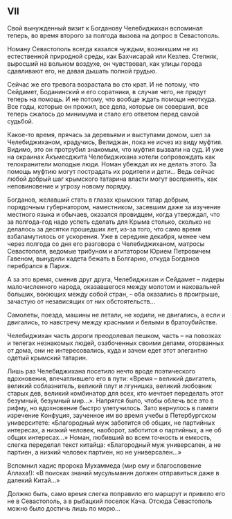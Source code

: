 ## VII

Свой вынужденный визит к Богданову Челебиджихан вспоминал теперь, во время второго за полгода вызова на допрос в Севастополь.

Номану Севастополь всегда казался чуждым, возникшим не из естественной природной среды, как Бахчисарай или Кезлев.
Степняк, выросший на вольном воздухе, он чувствовал, как улицы города сдавливают его, не давая дышать полной грудью.

Сейчас же его тревога возрастала во сто крат.
И не потому, что Сейдамет, Боданинский и его соратники, в случае чего, не придут теперь на помощь.
И не потому, что вообще ждать помощи неоткуда.
Все годы, которые он прожил, все дела, которые он совершил, все теперь сжалось до минимума и стало его ответом перед самой судьбой.

Какое-то время, прячась за деревьями и выступами домом, шел за Челебиджиханом, крадучись, Велиджан, пока не исчез из виду муфтия.
Видимо, это он протрубил знакомым, что муфтия вызвали на суд.
И уже на окраинах Акъмесджита Челебиджихана хотели сопровождать как телохранители молодые люди.
Номан убеждал их не делать этого.
За помощь муфтию могут пострадать их родители и дети...
Ведь сейчас любой добрый шаг крымского татарина власти могут воспринять, как неповиновение и угрозу новому порядку.

Богданов, желавший стать в глазах крымских татар добрым, порядочным губернатором, наместником, засевшим даже за изучение местного языка и обычаев, оказался провидцем, когда утверждал, что за полгода-год надо успеть сделать для Крыма столько, сколько не делалось за десятки прошедших лет, из-за того, что само время взбаламутилось от ускорения.
Уже в середине декабря, менее чем через полгода со дня его разговора с Челебиджиханом, матросы Севастополя, ведомые трибуном и агитатором Юрием Петровичем Гавеном, вынудили кадета бежать в Болгарию, откуда Богданов перебрался в Париж.

А за это время, сменив друг друга, Челебиджихан и Сейдамет – лидеры малочисленного народа, оказавшегося между молотом и наковальней больших, воюющих между собой стран, – оба оказались в проигрыше, зачастую от независящих от них обстоятельств...

Самолеты, поезда, машины не летали, не ходили, не двигались, а если и двигались, то навстречу между красными и белыми в братоубийстве.

Челебиджихан часть дороги преодолевал пешком, часть – на повозках и телегах незнакомых людей, озабоченных своими делами, оторванных от дома, они не интересовались, куда и зачем едет этот элегантно одетый крымский татарин.

Лишь раз Челебиджихана посетило нечто вроде поэтического вдохновения, впечатлившего его в пути:
«Время – великий двигатель, великий соблазнитель, великий плут и лгунишка, великий любовник старых дев, великий комбинатор для всех, кто мечтает переделать этот безумный, безумный мир...».
Напрягся было, чтобы облечь все это в рифму, но вдохновение быстро улетучилось.
Зато вернулось в памяти изречение Конфуция, заученное им во время учебы в Петербургском университете:
«Благородный муж заботится об общих, не партийных интересах, а низкий человек, наоборот, заботится о партийных, а не об общих интересах...» Номан, любивший во всем точность и емкость, слегка переделал текст китайца:
«Благородный муж универсален, а не партиен, а низкий человек партиен, но не универсален...»

Вспомнил хадис пророка Мухаммеда (мир ему и благословение Аллаха!):
«В поисках знаний мусульманин должен отправиться даже в далекий Китай...»

Должно быть, само время слегка поправило его маршрут и привело его не в Севастополь, а в рыбацкий поселок Кача.
Отсюда Севастополь можно было достичь лишь по морю...
